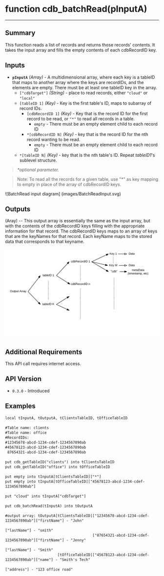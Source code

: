 # function cdb_batchRead(pInputA)
---
## Summary
This function reads a list of records and returns those records' contents. It takes the input array and fills the empty contents of each cdbRecordID key.

## Inputs
* **`pInputA`** *(Array)* - A multidimensional array, where each key is a tableID that maps to another array where the keys are recordIDs, and the elements are empty. There must be at least one tableID key in the array.
    * `["cdbTarget"]` *(String)* - place to read records, either `"cloud"` or `"local"`
    * `[tableID 1]` *(Key)* - Key is the first table's ID, maps to subarray of record IDs.
    	* `[cdbRecordID 1]` *(Key)* - Key that is the record ID for the first record to be read, or `"*"` to read all records in a table. 
    		* `empty` - There must be an empty element child to each record ID
    	* `*[cdbRecordID N]` *(Key)* - key that is the record ID for the nth record wanting to be read. 
    		* `empty` - There must be an empty element child to each record ID
    * `*[tableID N]` *(Key)* - key that is the nth table's ID. Repeat *tableID1*'s sublevel structure.

> _*optional parameter._

> Note: To read all the records for a given table, use "\*" as key mapping to empty in place of the array of cdbRecordID keys.

![BatchRead input diagram] (images/BatchReadInput.svg)
## Outputs
(Aray) -- This output array is essentially the same as the input array, but with the contents of the cdbRecordID keys filling with the appropriate information for that record. The cdbRecordID keys maps to an array of keys that are the keyNames for that record. Each keyName maps to the stored data that corresponds to that keyname.

![BatchRead output diagram](images/BatchReadOutput_withMeta.svg)

## Additional Requirements
This API call requires internet access.

## API Version
* `0.3.0` - Introduced

## Examples
```
local tInputA, tOutputA, tClientsTableID, tOfficeTableID

#Table name: clients											   #Table name: office				
#RecordIDs: 
#12345678-abcd-1234-cdef-1234567890ab	   					   #45678123-abcd-1234-cdef-1234567890ab
 87654321-abcd-1234-cdef-1234567890ab

put cdb_getTableID("clients") into tClientsTableID                                       
put cdb_getTableID("office") into tOfficeTableID
     
put empty into tInputA[tClientsTableID]["*"]
put empty into tInputA[tOfficeTableID]["45678123-abcd-1234-cdef-1234567890ab"]

put "cloud" into tInputA["cdbTarget"]
     
put cdb_batchRead(tInputA) into tOutputA

#output array: tOutputA[tClientsTableID]["12345678-abcd-1234-cdef-1234567890ab"]["firstName"] - "John"
																				["lastName"] - "smith"
                                        ["87654321-abcd-1234-cdef-1234567890ab"]["firstName"] - "Jenny"
                                        										["lastName"] - "Smith"
                        [tOfficeTableID]["45678123-abcd-1234-cdef-1234567890ab"]["name"] - "Smith's Tech"
                       														 ["address"] - "123 office road"
                                                                             
```
